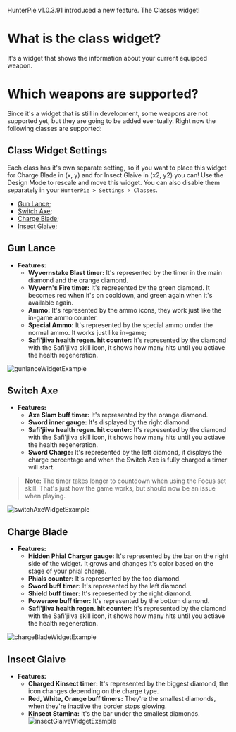 HunterPie v1.0.3.91 introduced a new feature. The Classes widget!

# What is the class widget?
It's a widget that shows the information about your current equipped weapon.

# Which weapons are supported?
Since it's a widget that is still in development, some weapons are not supported yet, but they are going to be added eventually. Right now the following classes are supported:

## Class Widget Settings
Each class has it's own separate setting, so if you want to place this widget for Charge Blade in (x, y) and for Insect Glaive in (x2, y2) you can! Use the Design Mode to rescale and move this widget. You can also disable them separately in your `HunterPie > Settings > Classes`.

- [Gun Lance](https://github.com/Haato3o/HunterPie/wiki/Classes-Widget#gun-lance);
- [Switch Axe](https://github.com/Haato3o/HunterPie/wiki/Classes-Widget#switch-axe);
- [Charge Blade](https://github.com/Haato3o/HunterPie/wiki/Classes-Widget#charge-blade);
- [Insect Glaive](https://github.com/Haato3o/HunterPie/wiki/Classes-Widget#insect-glaive);

## Gun Lance
- **Features:**
  - **Wyvernstake Blast timer:** It's represented by the timer in the main diamond and the orange diamond.
  - **Wyvern's Fire timer:** It's represented by the green diamond. It becomes red when it's on cooldown, and green again when it's available again.
  - **Ammo:** It's represented by the ammo icons, they work just like the in-game ammo counter.
  - **Special Ammo:** It's represented by the special ammo under the normal ammo. It works just like in-game;
  - **Safi'jiiva health regen. hit counter:** It's represented by the diamond with the Safi'jiiva skill icon, it shows how many hits until you actiave the health regeneration.

![gunlanceWidgetExample](https://cdn.discordapp.com/attachments/402557384209203200/711302826424401970/unknown.png) 

## Switch Axe
- **Features:**
  - **Axe Slam buff timer:** It's represented by the orange diamond.
  - **Sword inner gauge:** It's displayed by the right diamond.
  - **Safi'jiiva health regen. hit counter:** It's represented by the diamond with the Safi'jiiva skill icon, it shows how many hits until you actiave the health regeneration.
  - **Sword Charge:** It's represented by the left diamond, it displays the charge percentage and when the Switch Axe is fully charged a timer will start.
 > **Note:** The timer takes longer to countdown when using the Focus set skill. That's just how the game works, but should now be an issue when playing.

![switchAxeWidgetExample](https://cdn.discordapp.com/attachments/402557384209203200/711303655470661652/unknown.png)

## Charge Blade
- **Features:**
  - **Hidden Phial Charger gauge:** It's represented by the bar on the right side of the widget. It grows and changes it's color based on the stage of your phial charge.
  - **Phials counter:** It's represented by the top diamond.
  - **Sword buff timer:** It's represented by the left diamond.
  - **Shield buff timer:** It's represented by the right diamond.
  - **Poweraxe buff timer:** It's represented by the bottom diamond.
  - **Safi'jiiva health regen. hit counter:** It's represented by the diamond with the Safi'jiiva skill icon, it shows how many hits until you actiave the health regeneration.

![chargeBladeWidgetExample](https://cdn.discordapp.com/attachments/402557384209203200/711302522710655036/unknown.png)

## Insect Glaive
- **Features:**
  - **Charged Kinsect timer:** It's represented by the biggest diamond, the icon changes depending on the charge type.
  - **Red, White, Orange buff timers:** They're the smallest diamonds, when they're inactive the border stops glowing.
  - **Kinsect Stamina:** It's the bar under the smallest diamonds.
![insectGlaiveWidgetExample](https://cdn.discordapp.com/attachments/402557384209203200/711302251993628744/unknown.png)